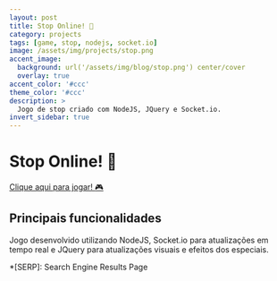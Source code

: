 ```yaml
---
layout: post
title: Stop Online! 🛑
category: projects
tags: [game, stop, nodejs, socket.io]
image: /assets/img/projects/stop.png
accent_image: 
  background: url('/assets/img/blog/stop.png') center/cover
  overlay: true
accent_color: '#ccc'
theme_color: '#ccc'
description: >
  Jogo de stop criado com NodeJS, JQuery e Socket.io.
invert_sidebar: true
---
```


# Stop Online! 🛑

[Clique aqui para jogar! :video_game:](https://fatec-es3-stop.herokuapp.com/)

## Principais funcionalidades

Jogo desenvolvido utilizando NodeJS, Socket.io para atualizações em tempo real e JQuery para atualizações visuais e efeitos dos especiais.

*[SERP]: Search Engine Results Page

